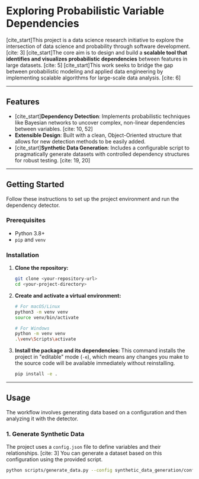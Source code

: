 # Exploring Probabilistic Variable Dependencies

[cite_start]This project is a data science research initiative to explore the intersection of data science and probability through software development. [cite: 3] [cite_start]The core aim is to design and build a **scalable tool that identifies and visualizes probabilistic dependencies** between features in large datasets. [cite: 5] [cite_start]This work seeks to bridge the gap between probabilistic modeling and applied data engineering by implementing scalable algorithms for large-scale data analysis. [cite: 6]

***

## Features

* [cite_start]**Dependency Detection**: Implements probabilistic techniques like Bayesian networks to uncover complex, non-linear dependencies between variables. [cite: 10, 52]
* **Extensible Design**: Built with a clean, Object-Oriented structure that allows for new detection methods to be easily added.
* [cite_start]**Synthetic Data Generation**: Includes a configurable script to pragmatically generate datasets with controlled dependency structures for robust testing. [cite: 19, 20]

***

## Getting Started

Follow these instructions to set up the project environment and run the dependency detector.

### **Prerequisites**

* Python 3.8+
* `pip` and `venv`

### **Installation**

1.  **Clone the repository:**
    ```bash
    git clone <your-repository-url>
    cd <your-project-directory>
    ```

2.  **Create and activate a virtual environment:**
    ```bash
    # For macOS/Linux
    python3 -m venv venv
    source venv/bin/activate

    # For Windows
    python -m venv venv
    .\venv\Scripts\activate
    ```

3.  **Install the package and its dependencies:**
    This command installs the project in "editable" mode (`-e`), which means any changes you make to the source code will be available immediately without reinstalling.
    ```bash
    pip install -e .
    ```

***

## Usage

The workflow involves generating data based on a configuration and then analyzing it with the detector.

### **1. Generate Synthetic Data**

The project uses a `config.json` file to define variables and their relationships. [cite: 3] You can generate a dataset based on this configuration using the provided script.

```bash
python scripts/generate_data.py --config synthetic_data_generation/config.json --n_samples 10000 --out_path data/synthetic_data.parquet